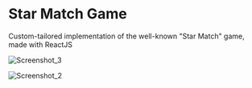# Star Match Game
Custom-tailored implementation of the well-known "Star Match" game, made with ReactJS

![Screenshot_3](https://user-images.githubusercontent.com/18511720/121924807-eba71d00-cd44-11eb-8676-fbe43d8e8b64.png)

![Screenshot_2](https://user-images.githubusercontent.com/18511720/121924817-ecd84a00-cd44-11eb-9b26-3cb166388176.png)
